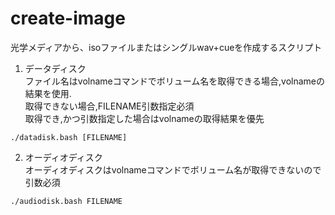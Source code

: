 # create-image

光学メディアから、isoファイルまたはシングルwav+cueを作成するスクリプト

1. データディスク  
ファイル名はvolnameコマンドでボリューム名を取得できる場合,volnameの結果を使用.  
取得できない場合,FILENAME引数指定必須  
取得でき,かつ引数指定した場合はvolnameの取得結果を優先
```
./datadisk.bash [FILENAME]
```
2. オーディオディスク  
オーディオディスクはvolnameコマンドでボリューム名が取得できないので引数必須  
```
./audiodisk.bash FILENAME
```

